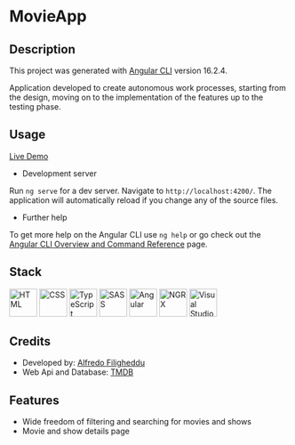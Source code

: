 # MovieApp

## Description

This project was generated with [Angular CLI](https://github.com/angular/angular-cli) version 16.2.4.

Application developed to create autonomous work processes, starting from the design, moving on to the implementation of the features up to the testing phase.

## Usage

<a href="https://alfrew.github.io/movieApp/">Live Demo</a>

- Development server

Run `ng serve` for a dev server. Navigate to `http://localhost:4200/`. The application will automatically reload if you change any of the source files.

- Further help

To get more help on the Angular CLI use `ng help` or go check out the [Angular CLI Overview and Command Reference](https://angular.io/cli) page.

## Stack

  <img src="https://github.com/Alfrew/Alfrew/assets/102723851/5efa3f67-1fd9-4970-908b-fc8db8999201" alt="HTML" width="50" height="50">
  <img src="https://github.com/Alfrew/Alfrew/assets/102723851/42db0b32-25fb-4e7c-b9e0-9808c8052fb2" alt="CSS" width="50" height="50">
  <img src="https://github.com/Alfrew/Alfrew/assets/102723851/dbb8181d-bfb6-4ce0-89a9-fd621ef4eec7" alt="TypeScript" width="50" height="50">
  <img src="https://github.com/Alfrew/Alfrew/assets/102723851/43970318-cb81-4763-8de0-4f3a51d23cde" alt="SASS" width="50" height="50">
  <img src="https://github.com/Alfrew/Alfrew/assets/102723851/f1b3b0c2-8050-4737-afe2-a8fa2dc17330" alt="Angular" width="50" height="50">
  <img src="https://github.com/Alfrew/Alfrew/assets/102723851/947bef77-9daf-4d49-adf4-e2ec7bfa9624" alt="NGRX" width="50" height="50">
  <img src="https://github.com/Alfrew/Alfrew/assets/102723851/602dced6-47d9-4fba-952f-4ab563e76f82" alt="Visual Studio Code" width="50" height="50">

## Credits

- Developed by: <a href="https://github.com/Alfrew">Alfredo Filigheddu</a>
- Web Api and Database: <a href="https://developer.themoviedb.org/docs/getting-started">TMDB</a>

## Features

- Wide freedom of filtering and searching for movies and shows
- Movie and show details page
